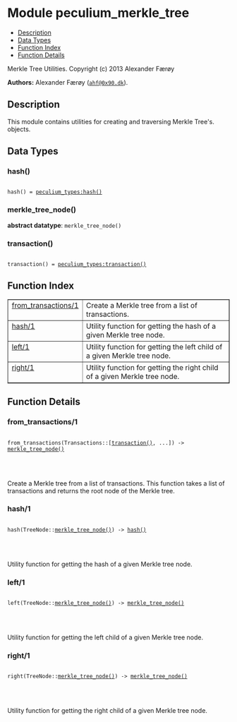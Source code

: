 

# Module peculium_merkle_tree #
* [Description](#description)
* [Data Types](#types)
* [Function Index](#index)
* [Function Details](#functions)


Merkle Tree Utilities.
Copyright (c)  2013 Alexander Færøy

__Authors:__ Alexander Færøy ([`ahf@0x90.dk`](mailto:ahf@0x90.dk)).
<a name="description"></a>

## Description ##
   This module contains utilities for creating and traversing Merkle Tree's.
objects.
<a name="types"></a>

## Data Types ##




### <a name="type-hash">hash()</a> ###



<pre><code>
hash() = <a href="peculium_types.md#type-hash">peculium_types:hash()</a>
</code></pre>





### <a name="type-merkle_tree_node">merkle_tree_node()</a> ###


__abstract datatype__: `merkle_tree_node()`




### <a name="type-transaction">transaction()</a> ###



<pre><code>
transaction() = <a href="peculium_types.md#type-transaction">peculium_types:transaction()</a>
</code></pre>


<a name="index"></a>

## Function Index ##


<table width="100%" border="1" cellspacing="0" cellpadding="2" summary="function index"><tr><td valign="top"><a href="#from_transactions-1">from_transactions/1</a></td><td>Create a Merkle tree from a list of transactions.</td></tr><tr><td valign="top"><a href="#hash-1">hash/1</a></td><td>Utility function for getting the hash of a given Merkle tree node.</td></tr><tr><td valign="top"><a href="#left-1">left/1</a></td><td>Utility function for getting the left child of a given Merkle tree node.</td></tr><tr><td valign="top"><a href="#right-1">right/1</a></td><td>Utility function for getting the right child of a given Merkle tree node.</td></tr></table>


<a name="functions"></a>

## Function Details ##

<a name="from_transactions-1"></a>

### from_transactions/1 ###


<pre><code>
from_transactions(Transactions::[<a href="#type-transaction">transaction()</a>, ...]) -&gt; <a href="#type-merkle_tree_node">merkle_tree_node()</a>
</code></pre>

<br></br>


Create a Merkle tree from a list of transactions.
This function takes a list of transactions and returns the root node of the
Merkle tree.
<a name="hash-1"></a>

### hash/1 ###


<pre><code>
hash(TreeNode::<a href="#type-merkle_tree_node">merkle_tree_node()</a>) -&gt; <a href="#type-hash">hash()</a>
</code></pre>

<br></br>


Utility function for getting the hash of a given Merkle tree node.
<a name="left-1"></a>

### left/1 ###


<pre><code>
left(TreeNode::<a href="#type-merkle_tree_node">merkle_tree_node()</a>) -&gt; <a href="#type-merkle_tree_node">merkle_tree_node()</a>
</code></pre>

<br></br>


Utility function for getting the left child of a given Merkle tree node.
<a name="right-1"></a>

### right/1 ###


<pre><code>
right(TreeNode::<a href="#type-merkle_tree_node">merkle_tree_node()</a>) -&gt; <a href="#type-merkle_tree_node">merkle_tree_node()</a>
</code></pre>

<br></br>


Utility function for getting the right child of a given Merkle tree node.
